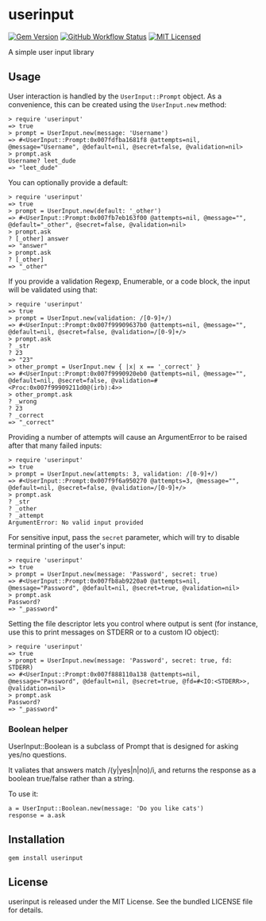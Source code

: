 userinput
=========

[![Gem Version](https://img.shields.io/gem/v/userinput.svg)](https://rubygems.org/gems/userinput)
[![GitHub Workflow Status](https://img.shields.io/actions/github/workflow/status/akerl/userinput/build.yml?branch=main)](https://github.com/akerl/userinput/actions)
[![MIT Licensed](https://img.shields.io/badge/license-MIT-green.svg)](https://tldrlegal.com/license/mit-license)

A simple user input library

## Usage

User interaction is handled by the `UserInput::Prompt` object. As a convenience, this can be created using the `UserInput.new` method:

```
> require 'userinput'
=> true
> prompt = UserInput.new(message: 'Username')
=> #<UserInput::Prompt:0x007fdfba1681f8 @attempts=nil, @message="Username", @default=nil, @secret=false, @validation=nil>
> prompt.ask
Username? leet_dude
=> "leet_dude"
```

You can optionally provide a default:

```
> require 'userinput'
=> true
> prompt = UserInput.new(default: '_other')
=> #<UserInput::Prompt:0x007fb7eb163f00 @attempts=nil, @message="", @default="_other", @secret=false, @validation=nil>
> prompt.ask
? [_other] answer
=> "answer"
> prompt.ask
? [_other]
=> "_other"
```

If you provide a validation Regexp, Enumerable, or a code block, the input will be validated using that:

```
> require 'userinput'
=> true
> prompt = UserInput.new(validation: /[0-9]+/)
=> #<UserInput::Prompt:0x007f99909637b0 @attempts=nil, @message="", @default=nil, @secret=false, @validation=/[0-9]+/>
> prompt.ask
? _str
? 23
=> "23"
> other_prompt = UserInput.new { |x| x == '_correct' }
=> #<UserInput::Prompt:0x007f9990920eb0 @attempts=nil, @message="", @default=nil, @secret=false, @validation=#<Proc:0x007f99909211d0@(irb):4>>
> other_prompt.ask
? _wrong
? 23
? _correct
=> "_correct"
```

Providing a number of attempts will cause an ArgumentError to be raised after that many failed inputs:

```
> require 'userinput'
=> true
> prompt = UserInput.new(attempts: 3, validation: /[0-9]+/)
=> #<UserInput::Prompt:0x007f9f6a950270 @attempts=3, @message="", @default=nil, @secret=false, @validation=/[0-9]+/>
> prompt.ask
? _str
? _other
? _attempt
ArgumentError: No valid input provided
```

For sensitive input, pass the `secret` parameter, which will try to disable terminal printing of the user's input:

```
> require 'userinput'
=> true
> prompt = UserInput.new(message: 'Password', secret: true)
=> #<UserInput::Prompt:0x007fb8ab9220a0 @attempts=nil, @message="Password", @default=nil, @secret=true, @validation=nil>
> prompt.ask
Password?
=> "_password"
```

Setting the file descriptor lets you control where output is sent (for instance, use this to print messages on STDERR or to a custom IO object):

```
> require 'userinput'
=> true
> prompt = UserInput.new(message: 'Password', secret: true, fd: STDERR)
=> #<UserInput::Prompt:0x007f888110a138 @attempts=nil, @message="Password", @default=nil, @secret=true, @fd=#<IO:<STDERR>>, @validation=nil>
> prompt.ask
Password?
=> "_password"
```

### Boolean helper

UserInput::Boolean is a subclass of Prompt that is designed for asking yes/no questions.

It valiates that answers match /(y|yes|n|no)/i, and returns the response as a boolean true/false rather than a string.

To use it:

```
a = UserInput::Boolean.new(message: 'Do you like cats')
response = a.ask
```

## Installation

    gem install userinput

## License

userinput is released under the MIT License. See the bundled LICENSE file for details.

